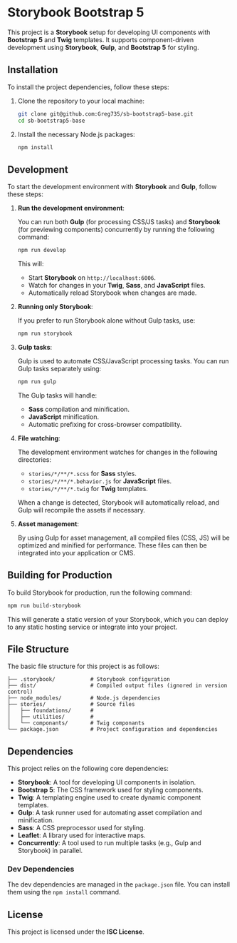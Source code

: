 
# Storybook Bootstrap 5

This project is a **Storybook** setup for developing UI components with **Bootstrap 5** and **Twig** templates. It supports component-driven development using **Storybook**, **Gulp**, and **Bootstrap 5** for styling.

## Installation

To install the project dependencies, follow these steps:

1. Clone the repository to your local machine:

   ```bash
   git clone git@github.com:Greg735/sb-bootstrap5-base.git
   cd sb-bootstrap5-base
   ```

2. Install the necessary Node.js packages:

   ```bash
   npm install
   ```

## Development

To start the development environment with **Storybook** and **Gulp**, follow these steps:

1. **Run the development environment**:

   You can run both **Gulp** (for processing CSS/JS tasks) and **Storybook** (for previewing components) concurrently by running the following command:

   ```bash
   npm run develop
   ```

   This will:

   - Start **Storybook** on `http://localhost:6006`.
   - Watch for changes in your **Twig**, **Sass**, and **JavaScript** files.
   - Automatically reload Storybook when changes are made.

2. **Running only Storybook**:

   If you prefer to run Storybook alone without Gulp tasks, use:

   ```bash
   npm run storybook
   ```

3. **Gulp tasks**:

   Gulp is used to automate CSS/JavaScript processing tasks. You can run Gulp tasks separately using:

   ```bash
   npm run gulp
   ```

   The Gulp tasks will handle:

   - **Sass** compilation and minification.
   - **JavaScript** minification.
   - Automatic prefixing for cross-browser compatibility.

4. **File watching**:

   The development environment watches for changes in the following directories:

   - `stories/*/**/*.scss` for **Sass** styles.
   - `stories/*/**/*.behavior.js` for **JavaScript** files.
   - `stories/*/**/*.twig` for **Twig** templates.

   When a change is detected, Storybook will automatically reload, and Gulp will recompile the assets if necessary.

5. **Asset management**:

   By using Gulp for asset management, all compiled files (CSS, JS) will be optimized and minified for performance. These files can then be integrated into your application or CMS.

## Building for Production

To build Storybook for production, run the following command:

```bash
npm run build-storybook
```

This will generate a static version of your Storybook, which you can deploy to any static hosting service or integrate into your project.

## File Structure

The basic file structure for this project is as follows:

```
├── .storybook/           # Storybook configuration
├── dist/                 # Compiled output files (ignored in version control)
├── node_modules/         # Node.js dependencies
├── stories/              # Source files
│   ├── foundations/      # 
│   ├── utilities/        # 
│   └── componants/       # Twig componants
└── package.json          # Project configuration and dependencies
```

## Dependencies

This project relies on the following core dependencies:

- **Storybook**: A tool for developing UI components in isolation.
- **Bootstrap 5**: The CSS framework used for styling components.
- **Twig**: A templating engine used to create dynamic component templates.
- **Gulp**: A task runner used for automating asset compilation and minification.
- **Sass**: A CSS preprocessor used for styling.
- **Leaflet**: A library used for interactive maps.
- **Concurrently**: A tool used to run multiple tasks (e.g., Gulp and Storybook) in parallel.

### Dev Dependencies

The dev dependencies are managed in the `package.json` file. You can install them using the `npm install` command.

## License

This project is licensed under the **ISC License**.
